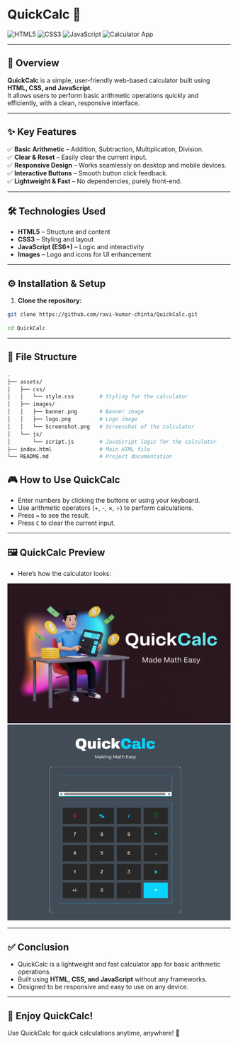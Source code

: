 # QuickCalc 🧮

![HTML5](https://img.shields.io/badge/HTML5-E34F26?style=flat&logo=html5&logoColor=white)
![CSS3](https://img.shields.io/badge/CSS3-1572B6?style=flat&logo=css3&logoColor=white)
![JavaScript](https://img.shields.io/badge/JavaScript-F7DF1E?style=flat&logo=javascript&logoColor=black)
![Calculator App](https://img.shields.io/badge/Calculator-App-4CAF50)

---

## 🚀 Overview
**QuickCalc** is a simple, user-friendly web-based calculator built using **HTML, CSS, and JavaScript**.  
It allows users to perform basic arithmetic operations quickly and efficiently, with a clean, responsive interface.

---

## ✨ Key Features
✅ **Basic Arithmetic** – Addition, Subtraction, Multiplication, Division.  
✅ **Clear & Reset** – Easily clear the current input.  
✅ **Responsive Design** – Works seamlessly on desktop and mobile devices.  
✅ **Interactive Buttons** – Smooth button click feedback.  
✅ **Lightweight & Fast** – No dependencies, purely front-end.

---

## 🛠️ Technologies Used
- **HTML5** – Structure and content  
- **CSS3** – Styling and layout  
- **JavaScript (ES6+)** – Logic and interactivity  
- **Images** – Logo and icons for UI enhancement  

---

## ⚙️ Installation & Setup
1. **Clone the repository:**
```bash
git clone https://github.com/ravi-kumar-chinta/QuickCalc.git
```
```bash
cd QuickCalc
```
---
## 📂 File Structure

```bash
.
├── assets/
│   ├── css/
│   │   └── style.css        # Styling for the calculator
│   ├── images/
│   │   ├── banner.png       # Banner image
│   │   ├── logo.png         # Logo image
│   │   └── Screenshot.png   # Screenshot of the calculator
│   └── js/
│       └── script.js        # JavaScript logic for the calculator
├── index.html               # Main HTML file
└── README.md                # Project documentation


```
## 🎮 How to Use QuickCalc

- Enter numbers by clicking the buttons or using your keyboard.  
- Use arithmetic operators (+, -, ×, ÷) to perform calculations.  
- Press `=` to see the result.  
- Press `C` to clear the current input.  

---

## 🖼️ QuickCalc Preview

- Here’s how the calculator looks:

![QuickCalc Screenshot](./assets/images/banner.png)
![QuickCalc Screenshot](./assets/images/Screenshot.png)

---

## ✅ Conclusion

- QuickCalc is a lightweight and fast calculator app for basic arithmetic operations.  
- Built using **HTML, CSS, and JavaScript** without any frameworks.  
- Designed to be responsive and easy to use on any device.  

---

## 🎉 Enjoy QuickCalc!

Use QuickCalc for quick calculations anytime, anywhere! 🚀
